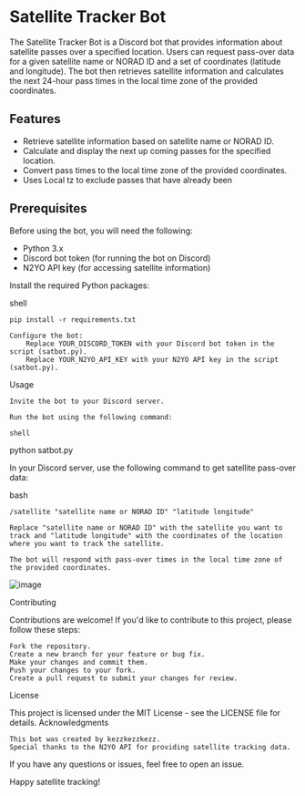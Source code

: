 # Satellite Tracker Bot


The Satellite Tracker Bot is a Discord bot that provides information about satellite passes over a specified location. Users can request pass-over data for a given satellite name or NORAD ID and a set of coordinates (latitude and longitude). The bot then retrieves satellite information and calculates the next 24-hour pass times in the local time zone of the provided coordinates.

## Features

- Retrieve satellite information based on satellite name or NORAD ID.
- Calculate and display the next up coming passes for the specified location.
- Convert pass times to the local time zone of the provided coordinates.
- Uses Local tz to exclude passes that have already been

## Prerequisites

Before using the bot, you will need the following:

- Python 3.x
- Discord bot token (for running the bot on Discord)
- N2YO API key (for accessing satellite information)

Install the required Python packages:

shell

    pip install -r requirements.txt

    Configure the bot:
        Replace YOUR_DISCORD_TOKEN with your Discord bot token in the script (satbot.py).
        Replace YOUR_N2YO_API_KEY with your N2YO API key in the script (satbot.py).

Usage

    Invite the bot to your Discord server.

    Run the bot using the following command:

    shell

python satbot.py

In your Discord server, use the following command to get satellite pass-over data:

bash

    /satellite "satellite name or NORAD ID" "latitude longitude"

    Replace "satellite name or NORAD ID" with the satellite you want to track and "latitude longitude" with the coordinates of the location where you want to track the satellite.

    The bot will respond with pass-over times in the local time zone of the provided coordinates.
    
![image](https://github.com/kezzkezzkezz/Discord-Sat-tracker/assets/60633244/7bc5f78e-36be-4943-92a5-035d6eee2a7a)



Contributing

Contributions are welcome! If you'd like to contribute to this project, please follow these steps:

    Fork the repository.
    Create a new branch for your feature or bug fix.
    Make your changes and commit them.
    Push your changes to your fork.
    Create a pull request to submit your changes for review.

License

This project is licensed under the MIT License - see the LICENSE file for details.
Acknowledgments

    This bot was created by kezzkezzkezz.
    Special thanks to the N2YO API for providing satellite tracking data.

If you have any questions or issues, feel free to open an issue.

Happy satellite tracking!
